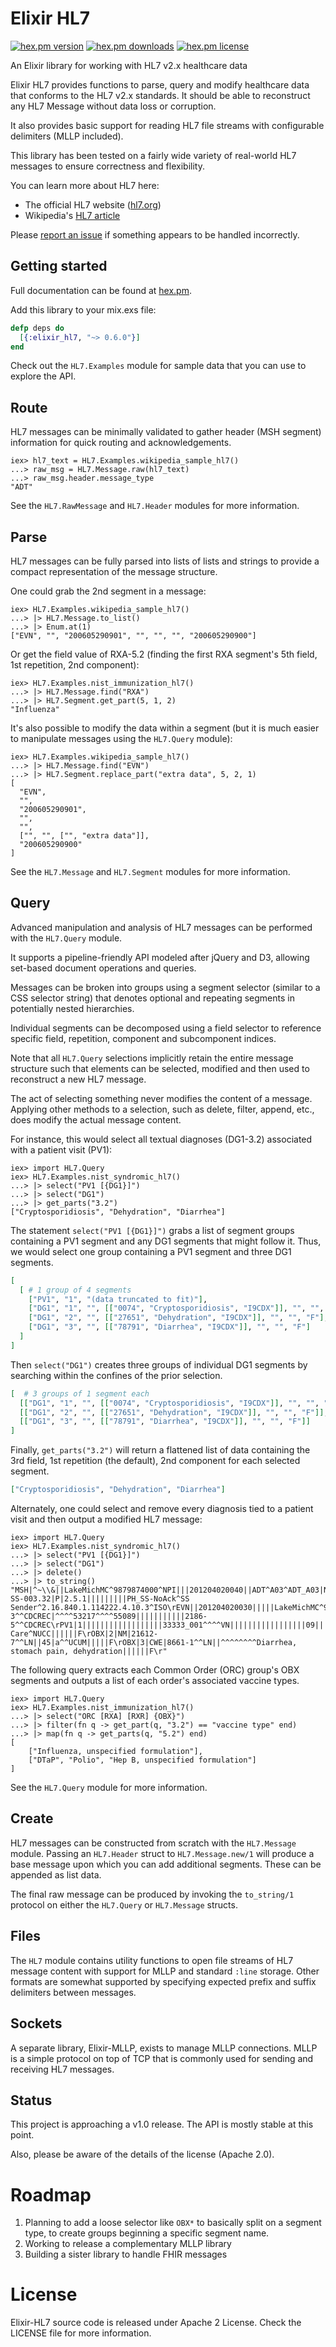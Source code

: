 # Elixir HL7 
[![hex.pm version](https://img.shields.io/hexpm/v/elixir_hl7.svg)](https://hex.pm/packages/elixir_hl7) 
[![hex.pm downloads](https://img.shields.io/hexpm/dt/elixir_hl7.svg)](https://hex.pm/packages/elixir_hl7)
[![hex.pm license](https://img.shields.io/hexpm/l/elixir_hl7.svg)](https://hex.pm/packages/elixir_hl7)

An Elixir library for working with HL7 v2.x healthcare data 

Elixir HL7 provides functions to parse, query and modify healthcare data that conforms to the HL7 v2.x standards. 
It should be able to reconstruct any HL7 Message without data loss or corruption.

It also provides basic support for reading HL7 file streams with configurable delimiters (MLLP included). 

This library has been tested on a fairly wide variety of real-world HL7 messages to ensure correctness and flexibility. 

You can learn more about HL7 here:
* The official HL7 website ([hl7.org](http://www.hl7.org/index.cfm))
* Wikipedia's [HL7 article](https://en.wikipedia.org/wiki/Health_Level_7) 

Please [report an issue](https://github.com/HCA-Healthcare/elixir-hl7/issues) if something appears to be handled incorrectly.

## Getting started

Full documentation can be found at [hex.pm](https://hexdocs.pm/elixir_hl7/readme.html).

Add this library to your mix.exs file:

```elixir
defp deps do
  [{:elixir_hl7, "~> 0.6.0"}]
end
```

Check out the `HL7.Examples` module for sample data that you can use to explore the API. 


## Route

HL7 messages can be minimally validated to gather header (MSH segment) information for quick routing and acknowledgements.

    iex> hl7_text = HL7.Examples.wikipedia_sample_hl7()
    ...> raw_msg = HL7.Message.raw(hl7_text)
    ...> raw_msg.header.message_type
    "ADT" 

See the `HL7.RawMessage` and `HL7.Header` modules for more information.

## Parse

HL7 messages can be fully parsed into lists of lists and strings to provide a compact representation of the message structure.

One could grab the 2nd segment in a message:

    iex> HL7.Examples.wikipedia_sample_hl7()
    ...> |> HL7.Message.to_list()
    ...> |> Enum.at(1)
    ["EVN", "", "200605290901", "", "", "", "200605290900"]

Or get the field value of RXA-5.2 (finding the first RXA segment's 5th field, 1st repetition, 2nd component):

    iex> HL7.Examples.nist_immunization_hl7()
    ...> |> HL7.Message.find("RXA")
    ...> |> HL7.Segment.get_part(5, 1, 2)
    "Influenza"
   
It's also possible to modify the data within a segment (but it is much easier to manipulate messages using the `HL7.Query` module):

    iex> HL7.Examples.wikipedia_sample_hl7()
    ...> |> HL7.Message.find("EVN")
    ...> |> HL7.Segment.replace_part("extra data", 5, 2, 1)
    [      
      "EVN",
      "",
      "200605290901",
      "",
      "",
      ["", "", ["", "extra data"]],
      "200605290900"
    ]
        
See the `HL7.Message` and `HL7.Segment` modules for more information.
        
## Query

Advanced manipulation and analysis of HL7 messages can be performed with the `HL7.Query` module. 

It supports a pipeline-friendly API modeled after jQuery and D3, allowing set-based document operations and queries.

Messages can be broken into groups using a segment selector (similar to a CSS selector string) that denotes optional and repeating segments in potentially nested hierarchies. 

Individual segments can be decomposed using a field selector to reference specific field, repetition, component and subcomponent indices.  

Note that all `HL7.Query` selections implicitly retain the entire message structure such that elements can be selected, modified and then used to reconstruct a new HL7 message.    

The act of selecting something never modifies the content of a message. Applying other methods to a selection, such as delete, filter, append, etc., does modify the actual message content.

For instance, this would select all textual diagnoses (DG1-3.2) associated with a patient visit (PV1):

    iex> import HL7.Query
    iex> HL7.Examples.nist_syndromic_hl7()
    ...> |> select("PV1 [{DG1}]")
    ...> |> select("DG1")
    ...> |> get_parts("3.2")
    ["Cryptosporidiosis", "Dehydration", "Diarrhea"]
    
The statement `select("PV1 [{DG1}]")` grabs a list of segment groups containing a PV1 segment and any DG1 segments that might follow it.
Thus, we would select one group containing a PV1 segment and three DG1 segments.    

```elixir
[ 
  [ # 1 group of 4 segments
    ["PV1", "1", "(data truncated to fit)"],
    ["DG1", "1", "", [["0074", "Cryptosporidiosis", "I9CDX"]], "", "", "F"],
    ["DG1", "2", "", [["27651", "Dehydration", "I9CDX"]], "", "", "F"],
    ["DG1", "3", "", [["78791", "Diarrhea", "I9CDX"]], "", "", "F"]
  ]
]
```

Then `select("DG1")` creates three groups of individual DG1 segments by searching within the confines of the prior selection.

```elixir
[  # 3 groups of 1 segment each
  [["DG1", "1", "", [["0074", "Cryptosporidiosis", "I9CDX"]], "", "", "F"]],
  [["DG1", "2", "", [["27651", "Dehydration", "I9CDX"]], "", "", "F"]],
  [["DG1", "3", "", [["78791", "Diarrhea", "I9CDX"]], "", "", "F"]]
]
```

Finally, `get_parts("3.2")` will return a flattened list of data containing the 3rd field, 1st repetition (the default), 2nd component for each
 selected segment.
  
```elixir
["Cryptosporidiosis", "Dehydration", "Diarrhea"]
```
    
Alternately, one could select and remove every diagnosis tied to a patient visit and then output a modified HL7 message:

    iex> import HL7.Query
    iex> HL7.Examples.nist_syndromic_hl7()
    ...> |> select("PV1 [{DG1}]")
    ...> |> select("DG1")
    ...> |> delete()
    ...> |> to_string()
    "MSH|^~\\&||LakeMichMC^9879874000^NPI|||201204020040||ADT^A03^ADT_A03|NIST-SS-003.32|P|2.5.1|||||||||PH_SS-NoAck^SS Sender^2.16.840.1.114222.4.10.3^ISO\rEVN||201204020030|||||LakeMichMC^9879874000^NPI\rPID|1||33333^^^^MR||^^^^^^~^^^^^^S|||F||2106-3^^CDCREC|^^^^53217^^^^55089|||||||||||2186-5^^CDCREC\rPV1|1||||||||||||||||||33333_001^^^^VN|||||||||||||||||09||||||||201204012130\rOBX|1|CWE|SS003^^PHINQUESTION||261QE0002X^Emergency Care^NUCC||||||F\rOBX|2|NM|21612-7^^LN||45|a^^UCUM|||||F\rOBX|3|CWE|8661-1^^LN||^^^^^^^^Diarrhea, stomach pain, dehydration||||||F\r"  

The following query extracts each Common Order (ORC) group's OBX segments and outputs a list of each order's associated vaccine types.

    iex> import HL7.Query
    iex> HL7.Examples.nist_immunization_hl7()
    ...> |> select("ORC [RXA] [RXR] {OBX}")
    ...> |> filter(fn q -> get_part(q, "3.2") == "vaccine type" end)
    ...> |> map(fn q -> get_parts(q, "5.2") end)
    [
        ["Influenza, unspecified formulation"], 
        ["DTaP", "Polio", "Hep B, unspecified formulation"]
    ]   

   
See the `HL7.Query` module for more information.
    
## Create

HL7 messages can be constructed from scratch with the `HL7.Message` module. Passing an `HL7.Header` struct to
`HL7.Message.new/1` will produce a base message upon which you can add additional segments. These can be appended as list data. 

The final raw message can be produced by invoking the `to_string/1` protocol on either the `HL7.Query` or `HL7.Message` structs.

## Files

The `HL7` module contains utility functions to open file streams of HL7 message content with support for MLLP and standard `:line` storage. 
Other formats are somewhat supported by specifying expected prefix and suffix delimiters between messages.

## Sockets

A separate library, Elixir-MLLP, exists to manage MLLP connections. MLLP is a simple protocol on top of TCP that is commonly used for sending and receiving HL7 messages. 

## Status

This project is approaching a v1.0 release. The API is mostly stable at this point. 

Also, please be aware of the details of the license (Apache 2.0). 

# Roadmap

1) Planning to add a loose selector like `OBX*` to basically split on a segment type, to create groups beginning a specific segment name.
2) Working to release a complementary MLLP library
3) Building a sister library to handle FHIR messages

# License

Elixir-HL7 source code is released under Apache 2 License. Check the LICENSE file for more information.
